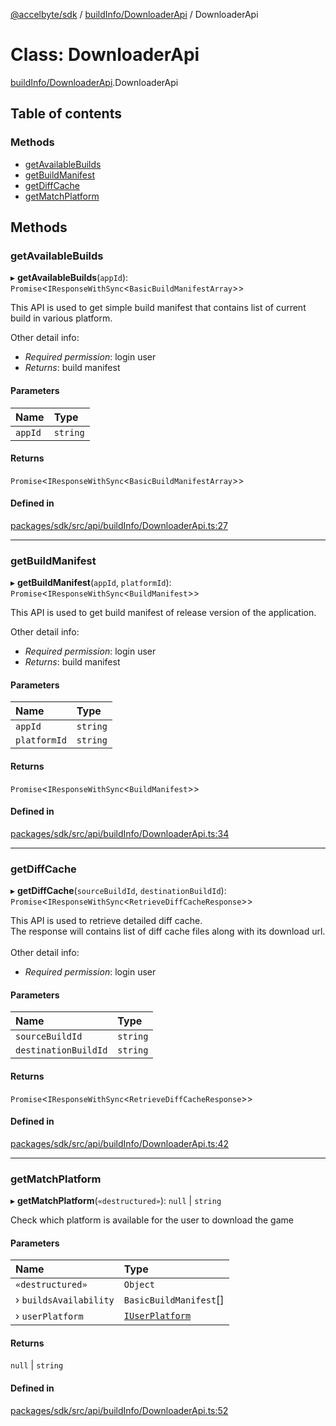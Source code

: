 [@accelbyte/sdk](../README.md) / [buildInfo/DownloaderApi](../modules/buildInfo_DownloaderApi.md) / DownloaderApi

# Class: DownloaderApi

[buildInfo/DownloaderApi](../modules/buildInfo_DownloaderApi.md).DownloaderApi

## Table of contents

### Methods

- [getAvailableBuilds](buildInfo_DownloaderApi.DownloaderApi.md#getavailablebuilds)
- [getBuildManifest](buildInfo_DownloaderApi.DownloaderApi.md#getbuildmanifest)
- [getDiffCache](buildInfo_DownloaderApi.DownloaderApi.md#getdiffcache)
- [getMatchPlatform](buildInfo_DownloaderApi.DownloaderApi.md#getmatchplatform)

## Methods

### getAvailableBuilds

▸ **getAvailableBuilds**(`appId`): `Promise`<`IResponseWithSync`<`BasicBuildManifestArray`\>\>

This API is used to get simple build manifest that contains list of current build in various platform.<p>Other detail info: <ul><li><i>Required permission</i>: login user</li><li><i>Returns</i>: build manifest</li></ul>

#### Parameters

| Name | Type |
| :------ | :------ |
| `appId` | `string` |

#### Returns

`Promise`<`IResponseWithSync`<`BasicBuildManifestArray`\>\>

#### Defined in

[packages/sdk/src/api/buildInfo/DownloaderApi.ts:27](https://github.com/AccelByte/accelbyte-web-sdk/blob/c50fb74/packages/sdk/src/api/buildInfo/DownloaderApi.ts#L27)

___

### getBuildManifest

▸ **getBuildManifest**(`appId`, `platformId`): `Promise`<`IResponseWithSync`<`BuildManifest`\>\>

This API is used to get build manifest of release version of the application.<p>Other detail info: <ul><li><i>Required permission</i>: login user</li><li><i>Returns</i>: build manifest</li></ul>

#### Parameters

| Name | Type |
| :------ | :------ |
| `appId` | `string` |
| `platformId` | `string` |

#### Returns

`Promise`<`IResponseWithSync`<`BuildManifest`\>\>

#### Defined in

[packages/sdk/src/api/buildInfo/DownloaderApi.ts:34](https://github.com/AccelByte/accelbyte-web-sdk/blob/c50fb74/packages/sdk/src/api/buildInfo/DownloaderApi.ts#L34)

___

### getDiffCache

▸ **getDiffCache**(`sourceBuildId`, `destinationBuildId`): `Promise`<`IResponseWithSync`<`RetrieveDiffCacheResponse`\>\>

This API is used to retrieve detailed diff cache.<br/>The response will contains list of diff cache files along with its download url.<br/><br/>Other detail info: <ul><li><i>Required permission</i>: login user</li></ul>

#### Parameters

| Name | Type |
| :------ | :------ |
| `sourceBuildId` | `string` |
| `destinationBuildId` | `string` |

#### Returns

`Promise`<`IResponseWithSync`<`RetrieveDiffCacheResponse`\>\>

#### Defined in

[packages/sdk/src/api/buildInfo/DownloaderApi.ts:42](https://github.com/AccelByte/accelbyte-web-sdk/blob/c50fb74/packages/sdk/src/api/buildInfo/DownloaderApi.ts#L42)

___

### getMatchPlatform

▸ **getMatchPlatform**(`«destructured»`): ``null`` \| `string`

Check which platform is available for the user to download the game

#### Parameters

| Name | Type |
| :------ | :------ |
| `«destructured»` | `Object` |
| › `buildsAvailability` | `BasicBuildManifest`[] |
| › `userPlatform` | [`IUserPlatform`](../interfaces/buildInfo_DownloaderApi.IUserPlatform.md) |

#### Returns

``null`` \| `string`

#### Defined in

[packages/sdk/src/api/buildInfo/DownloaderApi.ts:52](https://github.com/AccelByte/accelbyte-web-sdk/blob/c50fb74/packages/sdk/src/api/buildInfo/DownloaderApi.ts#L52)
